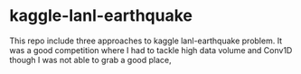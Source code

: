 # kaggle-lanl-earthquake
This repo include three approaches to kaggle lanl-earthquake problem. It was a good competition where I had to tackle high data volume and Conv1D though I was not able to grab a good place,

